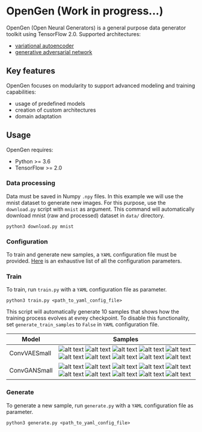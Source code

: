 # OpenGen (Work in progress...)

OpenGen (Open Neural Generators) is a general purpose data generator toolkit using TensorFlow 2.0. Supported architectures:

- [variational autoencoder](https://arxiv.org/abs/1312.6114)
- [generative adversarial network](https://arxiv.org/abs/1406.2661)

## Key features

OpenGen focuses on modularity to support advanced modeling and training capabilities:

 - usage of predefined models
 - creation of custom architectures
 - domain adaptation

## Usage

OpenGen requires:
 - Python >= 3.6
 - TensorFlow >= 2.0
 
### Data processing

Data must be saved in Numpy `.npy` files. In this example we will use the mnist dataset to generate new images. For this purpose, use 
the `download.py` script with `mnist` as argument. This command will automatically download mnist (raw and processed) dataset in `data/` directory.

```
python3 download.py mnist
```

### Configuration

To train and generate new samples, a `YAML` configuration file must be provided. [Here](https://github.com/avramandrei/OpenGen/blob/master/examples/yaml_config/config_docs.yml) is an exhaustive list of all the configuration parameters.

### Train

To train, run `train.py` with a `YAML` configuration file as parameter.

```
python3 train.py <path_to_yaml_config_file>
```

This script will automatically generate 10 samples that shows how the training process evolves at evrey checkpoint. To disable this functionality, set `generate_train_samples` to `False` in `YAML` configuration file. 

| Model | Samples |
| --- | --- |
| ConvVAESmall | ![alt text](https://github.com/avramandrei/OpenGen/blob/master/examples/train_samples/conv_vae/train_sameple_1.gif?raw=true) ![alt text](https://github.com/avramandrei/OpenGen/blob/master/examples/train_samples/conv_vae/train_sameple_2.gif?raw=true) ![alt text](https://github.com/avramandrei/OpenGen/blob/master/examples/train_samples/conv_vae/train_sameple_3.gif?raw=true) ![alt text](https://github.com/avramandrei/OpenGen/blob/master/examples/train_samples/conv_vae/train_sameple_4.gif?raw=true) ![alt text](https://github.com/avramandrei/OpenGen/blob/master/examples/train_samples/conv_vae/train_sameple_5.gif?raw=true) ![alt text](https://github.com/avramandrei/OpenGen/blob/master/examples/train_samples/conv_vae/train_sameple_6.gif?raw=true) ![alt text](https://github.com/avramandrei/OpenGen/blob/master/examples/train_samples/conv_vae/train_sameple_7.gif?raw=true) ![alt text](https://github.com/avramandrei/OpenGen/blob/master/examples/train_samples/conv_vae/train_sameple_8.gif?raw=true) ![alt text](https://github.com/avramandrei/OpenGen/blob/master/examples/train_samples/conv_vae/train_sameple_9.gif?raw=true) ![alt text](https://github.com/avramandrei/OpenGen/blob/master/examples/train_samples/conv_vae/train_sameple_10.gif?raw=true) |
| ConvGANSmall | ![alt text](https://github.com/avramandrei/OpenGen/blob/master/examples/train_samples/conv_gan/train_sameple_1.gif) ![alt text](https://github.com/avramandrei/OpenGen/blob/master/examples/train_samples/conv_gan/train_sameple_2.gif) ![alt text](https://github.com/avramandrei/OpenGen/blob/master/examples/train_samples/conv_gan/train_sameple_3.gif) ![alt text](https://github.com/avramandrei/OpenGen/blob/master/examples/train_samples/conv_gan/train_sameple_4.gif) ![alt text](https://github.com/avramandrei/OpenGen/blob/master/examples/train_samples/conv_gan/train_sameple_5.gif) ![alt text](https://github.com/avramandrei/OpenGen/blob/master/examples/train_samples/conv_gan/train_sameple_6.gif) ![alt text](https://github.com/avramandrei/OpenGen/blob/master/examples/train_samples/conv_gan/train_sameple_7.gif) ![alt text](https://github.com/avramandrei/OpenGen/blob/master/examples/train_samples/conv_gan/train_sameple_8.gif) ![alt text](https://github.com/avramandrei/OpenGen/blob/master/examples/train_samples/conv_gan/train_sameple_9.gif) ![alt text](https://github.com/avramandrei/OpenGen/blob/master/examples/train_samples/conv_gan/train_sameple_10.gif) |


### Generate

To generate a new sample, run `generate.py` with a `YAML` configuration file as parameter.

```
python3 generate.py <path_to_yaml_config_file>
```

